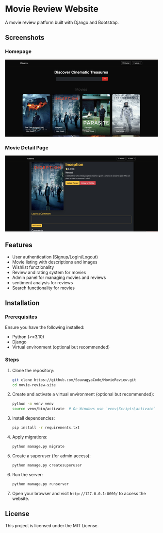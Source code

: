 # Movie Review Website

A movie review platform built with Django and Bootstrap.
## Screenshots
### Homepage
![Homepage](homepage.jpg)

### Movie Detail Page
![Movie Detail](movie.jpg)

## Features
- User authentication (Signup/Login/Logout)
- Movie listing with descriptions and images
- Wishlist functionality
- Review and rating system for movies
- Admin panel for managing movies and reviews
- sentiment analysis for reviews
- Search functionality for movies

## Installation

### Prerequisites
Ensure you have the following installed:
- Python (>=3.10)
- Django
- Virtual environment (optional but recommended)

### Steps
1. Clone the repository:
   ```sh
   git clone https://github.com/SouvagyaCode/MovieReview.git
   cd movie-review-site
   ```
2. Create and activate a virtual environment (optional but recommended):
   ```sh
   python -m venv venv
   source venv/bin/activate  # On Windows use `venv\Scripts\activate`
   ```
3. Install dependencies:
   ```sh
   pip install -r requirements.txt
   ```
4. Apply migrations:
   ```sh
   python manage.py migrate
   ```
5. Create a superuser (for admin access):
   ```sh
   python manage.py createsuperuser
   ```
6. Run the server:
   ```sh
   python manage.py runserver
   ```
7. Open your browser and visit `http://127.0.0.1:8000/` to access the website.



## License
This project is licensed under the MIT License.

